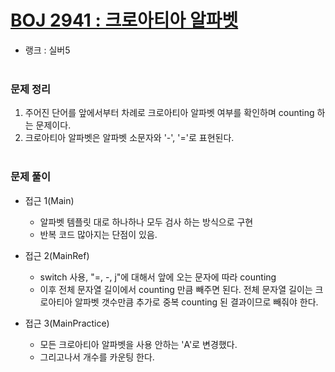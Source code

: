# [BOJ 2941 : 크로아티아 알파벳](https://www.acmicpc.net/problem/2941)
- 랭크 : 실버5
  <br><br>
  
### 문제 정리
1. 주어진 단어를 앞에서부터 차례로 크로아티아 알파벳 여부를 확인하며 counting 하는 문제이다.
2. 크로아티아 알파벳은 알파벳 소문자와 '-', '='로 표현된다.
   <br><br>

### 문제 풀이
- 접근 1(Main)
    - 알파벳 템플릿 대로 하나하나 모두 검사 하는 방식으로 구현
    - 반복 코드 많아지는 단점이 있음.

- 접근 2(MainRef)
    - switch 사용, "=, -, j"에 대해서 앞에 오는 문자에 따라 counting
    - 이후 전체 문자열 길이에서 counting 만큼 빼주면 된다. 전체 문자열 길이는 크로아티아 알파벳 갯수만큼 추가로 중복 counting 된 결과이므로 빼줘야 한다. 

- 접근 3(MainPractice)
    - 모든 크로아티아 알파벳을 사용 안하는 'A'로 변경했다.
    - 그리고나서 개수를 카운팅 한다.
  

    
    


    
    


